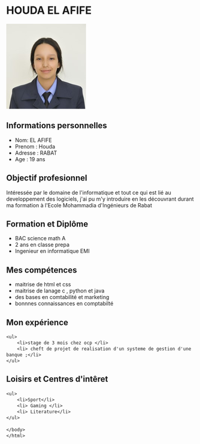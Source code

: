 <!DOCTYPE html>
<html lang="fr">
<body>
	<h1>HOUDA EL AFIFE</h1>
	<img src="houdamini.jpg" alt="cv" />
<h2> Informations personnelles </h2>
	<ul>
		<li>Nom:  EL AFIFE </li>
		<li> Prenom : Houda </li>
		<li>Adresse : RABAT </li>
		<li> Age : 19 ans </li>
	</ul>
	
<h2>Objectif profesionnel</h2>
<p>
	Intéressée par le domaine de l'informatique et tout ce qui est lié au developpement des logiciels, j'ai pu m'y introduire en les  découvrant durant ma formation à l'Ecole Mohammadia d'Ingénieurs de Rabat</p>
<h2>Formation et Diplôme</h2>
<ul>
		<li>BAC science math A</li>
		<li> 2 ans en classe prepa </li>
		<li> Ingenieur en informatique EMI </li>
</ul>
<h2>Mes compétences</h2>
<p>
	<ul>
		<li>maitrise de html et css </li>
		<li> maitrise de lanage c , python et java </li>
		<li> des bases en comtabilité et marketing</li>
		<li> bonnnes connaissances en comptabilté
	</ul>
</p>	

<h2>Mon expérience</h2>

	<ul>
		<li>stage de 3 mois chez ocp </li>
		<li> cheft de projet de realisation d'un systeme de gestion d'une banque ;</li>
	</ul>
<h2> Loisirs et Centres d'intêret</h2>

	<ul>
		<li>Sport</li>
		<li> Gaming </li>
		<li> Literature</li>
	</ul>

	</body>
	</html>	
